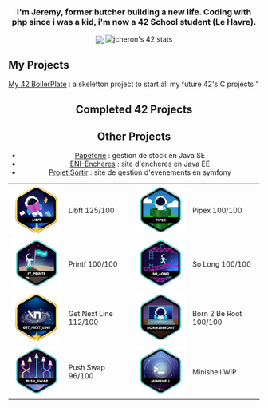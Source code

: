 ### <div align="center">I'm Jeremy, former butcher building a new life. Coding with php since i was a kid, i'm now a 42 School student (Le Havre).

</div>


<div align="center">
<img src="https://avatars.githubusercontent.com/u/129049665?v=4" align="center" height="" width="" />
<img src="https://badge.mediaplus.ma/colorfulwaves/jcheron?1337Badge=off&UM6P=off" alt="jcheron's 42 stats">
</div>


## My Projects

[My 42 BoilerPlate](https://github.com/JeremyCheron/42BoilerPlate) : a skeletton project to start all my future 42's C projects
"
<div align="center">
	<table>
	<thead>
		<tr>
			<h2>
				Completed 42 Projects
			</h2>
		</tr>
	</thead>
		<tr>
			<td>
				<img src="/assets/libftm.png">
			</td>
			<td>
				Libft 125/100
			</td>
			<td>
				<img src="/assets/pipexe.png">
			</td>
			<td>
				Pipex 100/100
			</td>
		</tr>
		<tr>
			<td>
				<img src="/assets/ft_printfe.png">
			</td>
			<td>
				Printf 100/100
			</td>
			<td>
				<img src="/assets/so_longe.png">
			</td>
			<td>
				So Long 100/100
			</td>
		</tr>
		<tr>
			<td>
				<img src="/assets/get_next_linem.png">
			</td>
			<td>
				Get Next Line 112/100
			</td>
			<td>
				<img src="/assets/born2beroote.png">
			</td>
			<td>
				Born 2 Be Root 100/100
			</td>
		</tr>
		<tr>
			<td>
				<img src="/assets/push_swape.png">
			</td>
			<td>
				Push Swap 96/100
			</td>
			<td>
				<img src="/assets/minishelle.png">
			</td>
			<td>
				Minishell WIP
			</td>
		</tr>
</div>

<div align="center">
	<h2> Other Projects </h2>
	<ul>
		<li>
			<a href="https://github.com/JeremyCheron/papeterie">Papeterie</a> : gestion de stock en Java SE
		</li>
		<li>
			<a href="https://github.com/JeremyCheron/eni-encheres">ENI-Encheres</a> : site d'encheres en Java EE
		</li>
		<li>
			<a href="https://github.com/JeremyCheron/projet-sortir">Projet Sortir</a> : site de gestion d'evenements en symfony
		</li>
	</ul>
</div>
